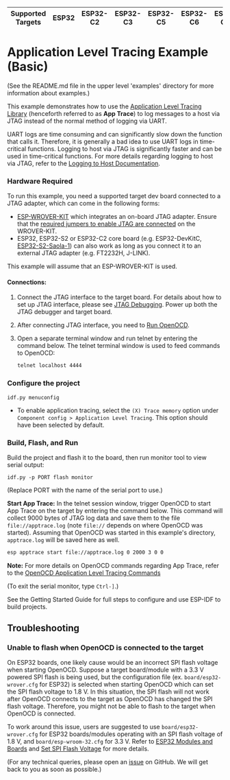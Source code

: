 | Supported Targets | ESP32 | ESP32-C2 | ESP32-C3 | ESP32-C5 | ESP32-C6 | ESP32-C61 | ESP32-H2 | ESP32-S2 | ESP32-S3 |
| ----------------- | ----- | -------- | -------- | -------- | -------- | --------- | -------- | -------- | -------- |

# Application Level Tracing Example (Basic)

(See the README.md file in the upper level 'examples' directory for more information about examples.)

This example demonstrates how to use the [Application Level Tracing Library](https://docs.espressif.com/projects/esp-idf/en/latest/api-guides/app_trace.html#) (henceforth referred to as **App Trace**) to log messages to a host via JTAG instead of the normal method of logging via UART.

UART logs are time consuming and can significantly slow down the function that calls it. Therefore, it is generally a bad idea to use UART logs in time-critical functions. Logging to host via JTAG is significantly faster and can be used in time-critical functions. For more details regarding logging to host via JTAG, refer to the [Logging to Host Documentation](https://docs.espressif.com/projects/esp-idf/en/latest/api-guides/app_trace.html#app-trace-logging-to-host).

### Hardware Required

To run this example, you need a supported target dev board connected to a JTAG adapter, which can come in the following forms:

* [ESP-WROVER-KIT](https://docs.espressif.com/projects/esp-idf/en/latest/hw-reference/modules-and-boards.html#esp-wrover-kit-v4-1) which integrates an on-board JTAG adapter. Ensure that the [required jumpers to enable JTAG are connected](https://docs.espressif.com/projects/esp-idf/en/latest/get-started/get-started-wrover-kit.html#setup-options) on the WROVER-KIT.
* ESP32, ESP32-S2 or ESP32-C2 core board (e.g. ESP32-DevKitC, [ESP32-S2-Saola-1](https://docs.espressif.com/projects/esp-idf/en/latest/esp32s2/hw-reference/esp32s2/user-guide-saola-1-v1.2.html)) can also work as long as you connect it to an external JTAG adapter (e.g. FT2232H, J-LINK).

This example will assume that an ESP-WROVER-KIT is used.

#### Connections:

1. Connect the JTAG interface to the target board. For details about how to set up JTAG interface, please see [JTAG Debugging](https://docs.espressif.com/projects/esp-idf/en/latest/api-guides/jtag-debugging/index.html). Power up both the JTAG debugger and target board.

2. After connecting JTAG interface, you need to [Run OpenOCD](https://docs.espressif.com/projects/esp-idf/en/latest/api-guides/jtag-debugging/index.html#run-openocd).

3. Open a separate terminal window and run telnet by entering the command below. The telnet terminal window is used to feed commands to OpenOCD:

    ```bash
    telnet localhost 4444
    ```

### Configure the project

```
idf.py menuconfig
```

* To enable application tracing, select the `(X) Trace memory` option under `Component config > Application Level Tracing`. This option should have been selected by default.

### Build, Flash, and Run

Build the project and flash it to the board, then run monitor tool to view serial output:

```
idf.py -p PORT flash monitor
```

(Replace PORT with the name of the serial port to use.)

**Start App Trace:** In the telnet session window, trigger OpenOCD to start App Trace on the target by entering the command below. This command will collect 9000 bytes of JTAG log data and save them to the file `file://apptrace.log` (note `file://` depends on
where OpenOCD was started). Assuming that OpenOCD was started in this example's directory, `apptrace.log` will be saved here as well.


```bash
esp apptrace start file://apptrace.log 0 2000 3 0 0
```

**Note:** For more details on OpenOCD commands regarding App Trace, refer to the [OpenOCD Application Level Tracing Commands](https://docs.espressif.com/projects/esp-idf/en/latest/api-guides/app_trace.html#openocd-application-level-tracing-commands)

(To exit the serial monitor, type ``Ctrl-]``.)

See the Getting Started Guide for full steps to configure and use ESP-IDF to build projects.

## Troubleshooting

### Unable to flash when OpenOCD is connected to the target

On ESP32 boards, one likely cause would be an incorrect SPI flash voltage when starting OpenOCD. Suppose a target board/module with a 3.3 V powered SPI flash is being used, but the configuration file (ex. `board/esp32-wrover.cfg` for ESP32) is selected when starting OpenOCD which can set the SPI flash voltage to 1.8 V. In this situation, the SPI flash will not work after OpenOCD connects to the target as OpenOCD has changed the SPI flash voltage. Therefore, you might not be able to flash to the target when OpenOCD is connected.

To work around this issue, users are suggested to use `board/esp32-wrover.cfg` for ESP32 boards/modules operating with an SPI flash voltage of 1.8 V, and `board/esp-wroom-32.cfg` for 3.3 V. Refer to [ESP32 Modules and Boards](https://docs.espressif.com/projects/esp-idf/en/latest/hw-reference/modules-and-boards.html) and [Set SPI Flash Voltage](https://docs.espressif.com/projects/esp-idf/en/latest/api-guides/jtag-debugging/tips-and-quirks.html#why-to-set-spi-flash-voltage-in-openocd-configuration) for more details.

(For any technical queries, please open an [issue](https://github.com/espressif/esp-idf/issues) on GitHub. We will get back to you as soon as possible.)

